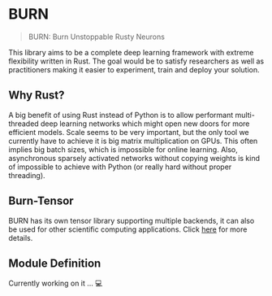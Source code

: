 # BURN

> BURN: Burn Unstoppable Rusty Neurons

This library aims to be a complete deep learning framework with extreme flexibility written in Rust.
The goal would be to satisfy researchers as well as practitioners making it easier to experiment, train and deploy your solution.

## Why Rust?

A big benefit of using Rust instead of Python is to allow performant multi-threaded deep learning networks which might open new doors for more efficient models.
Scale seems to be very important, but the only tool we currently have to achieve it is big matrix multiplication on GPUs.
This often implies big batch sizes, which is impossible for online learning.
Also, asynchronous sparsely activated networks without copying weights is kind of impossible to achieve with Python (or really hard without proper threading).

## Burn-Tensor

BURN has its own tensor library supporting multiple backends, it can also be used for other scientific computing applications.
Click [here](./burn-tensor/) for more details.

## Module Definition

Currently working on it ... 💻
